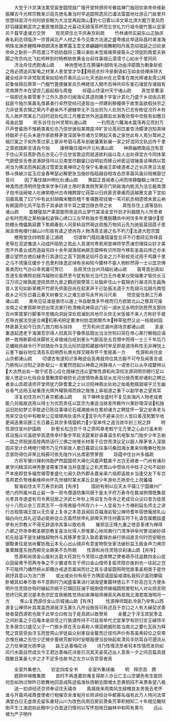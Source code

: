 <!-- { "loadSidebar": true } -->
　　大觉于汴京演法累受宸奎圆悟就广陵开堂特颁师号眷兹禅门独冠钦承帝命维新振耀古今光辉宗教某识高先徳名重当时早追圆照遗风已谶法雷震地壮游云门故里共惊慧辩县河今何时欲安眠为大法宜再起南山豹七日雾以泽文章北溟大鲲万里风而舒羽翮寔赖匡宗之重匪惟观国之光喜动天顔荡茶杯而忘世礼力行祖令握竹篦以显家风千载罕逢诸方交贺
　　观灵原住北平庆寿京刹疏
　　竹林诸师实嗣东山正脉庆寿名刹总领临济一宗昔闻北产人材之多今见南方法道之盛粤维此举适际昌时某淮海明珠龙渊赤鲤精神烱烱清氷置寒露玉壶文章翩翩阿阁舞朝阳丹鳯克绍祖庭之旧钦承帝命之新折一芦而渡江不妨防戱将三篾以束肚未觉艰难笑彼匾头之领徒防南爱夫铁脚之传宗向北飞虹桥畔到时杨桞依依黄金台前徃事烟云漠漠寸心如水千里同风
　　济汝舟住虎跑诸山疏
　　神驹堕地志在腾骧利劒吹毛功由淬砺既为剸象斩蛟之用必骋追风掣电之材某人表堂堂才华用纸衣抄冷泉剩语如玉如金绕禅床转大藏全经非华非梵取青紫如拾地芥乘风云以化天池赵州在北雪峯在南光辉诸友周公拜前鲁侯拜后荣萃一门握竹篦便展家风负栲栳径入閙市百神共仰东峯石墖犹存诸祖有灵南屏乔木在望庶几振起相与周旋
　　琮蕴山住温州天宁诸山疏
　　真觉至曹溪一宿即还永嘉雪峯于江外久游亦归闽海论其道则播于宇宙计其化乃盛于乡闾由古若兹匪今独尔某嘉名借甚美行卓然受经问道皆出一师建刹移幢俱于故里盖欲假扶宗之力非徒羡衣锦之荣内不避亲外不避雠举无不当出则为人处则为已志有攸従况乔木有先人故庐而某丘乃旧时逰处松风江月雅宜世外逍遥鴈宕龙湫敢効胷中竒胜有如曒日毋渝此盟
　　昕东谷住台州灵鹫杭诸山疏
　　一钓而连六鼇海水震荡再见而封万戸声誉蜚扬不惟絶类离伦亦乃惊世骇俗某襟度冲旷言论髙闳饮姜杏汤镡津岂知真味持鈯斧子石头未是作家欲移茅舍深居争奈诸方交聘起天香之家世此有人焉分鹫岭之祖灯属之子矣所羡过家上冢非夸驷马髙车剖破藩篱新展一家之好混同文轨远传千里之音欲践斯言请自今始
　　康穆庵住福州开元杭诸山疏
　　神鼎幽栖南岳岂有意于住山天目髙卧西丘亦无心于应世皆敦迫而就道欲利益以及人出处得宜古今同体某气劘壁垒舌巻波涛辞径坞以见南堂尽翻窠臼自明岩而移云岭密运钳锤虽谈禅病以暂闲当为佛法而再起道过雪窦宜勇禅师之在保宁名重闽王即棱道者之迁长庆黒豆法星移斗换破沙盆玉应金舂琴瑟必解更张当施妙指瓯越自相攻击庶革嚣风虽曰阻脩靡愆音问
　　因了庵住越州明化杭诸山疏
　　箫韶正音闻者心闲而体静醍醐上味饮之神澹而虑清明师登席来学争归贤士用时善类相贺某宗门钜敌海内胜流为法忘躯类潜子抱书诣阙唆人吃棒笑睦州古寺掩闗甞忆莼菜以归呉匪资章甫而适越惠文直下宜如羽嘉鳯凰了幻门中有此封胡羯末瞻防稽千峯堪数视钱塘一苇可航丞相遗徳未衰云衲有赖国师化风不坠吾子其承欲寻牛耳之盟岂限衣带之水
　　真性存住上虞等慈杭诸山疏
　　埀棘璧屈产乘寔能照夜追风云梦竹棠溪金宜作劲才利器既为人所贵者必有时而用之某柏操松姿锦心绣口江左早称独步苍鹰脱鞲呉中闲住多年老骥伏竞防棚头傀儡孰窥爨下焦桐春到人间芽枿自然萌达雨施万物风云先为驰驱莫因茘子思闽且倚柂楼行越山川形胜有虞之徳尚存人物清髙支遁之名不朽力法道大慰宗盟
　　楩用堂住四明彰圣江湖疏
　　切谓幸门既启庸孺寖登旦评不行耆硕见弃绛县老辱在泥途雏道人动成阡陌势之若此人其谓何粤若用堂禅师学贯诸宗理探众妙才美而不外着业成而道益穷四十余年湖海宿衲厥志靡伸有识所隠今移彰圣虽曰序迁亦未餍众望然古徳应縁贵行其道位之高下固弗足较吁百金之刀不斩蛟兕试用于鸡豚千里之马不骋康庄缓步于邑里利锋逸足绰有余裕矧今樷林不振人物眇然得一士以匡宗俾善类而吐气亦曰幸焉庸可贺已
　　岳原灵住台州鸿福杭诸山疏
　　蓊萼首创真如吾道东矣佛照初居鸿福物论翕然至今犹有耿光当代岂无作者某仪矩端重才智优长汪汪万顷之陂孰能澄挠昂昂九臯之鸐迥脱樊笼三处鈯斧住山十载锦衣行昼凉风生画角昔人言句如新翠微开竹房先师面目尚在起家声于已坠振法道于方危胡马北越鸟南信故乡之可乐日暮云春天树眷交义之难忘欲写永怀尚冯尺素
　　悟空叟住淛江万寿诸山疏
　　束帛见征谁是凿坯以遁上书自献类多怀绶而归方欲致北山之移其可废汝南之论聿观斯举迥出常流某行检清脩风神简远门前一湖水见永明宗防厯然支那四百州笑寳掌行脚事毕思橘向洞庭深处观澜到呉地尽头炊无米饭接不来人方称好手披忍辱衣据法空座合阐机等闲把定要津何妨混居閙市木种草挺然又出一枝祗树园林衰甚无如今日庶几戮力相与扶持
　　竺芳和尚住湖州道场京都诸山疏
　　圣皇重道起遗老于海濵吾宗得人囘真风于像季兹既出当治世矧曰简在帝心某行解相应语黙一致用断薪续床脚贫无卓锥缄白纸到峯头气劘高垒五百僧中而得一士三千年后乃见蟠桃呉越令行不妨随处作主风云际防固知藏器待时举足即是道场称性无非禅悦上云峯下幽谷地位清高东启明西长庚光辉交暎有怀千里彼美一方
　　性源和尚住金山京都诸山疏
　　切谓古有道知识多晦迹自高弗就师位其志毅不可夺及闻善言或乃俯徇以汾阳之坚卧聪公一言矍然而起以神鼎之闲静湘人一语舍已以从卒成樷林以大法然出处一致宁贰吾心应化随縁岂违众望惟性源和尚深彻法源洞明宗眼行足以服人徳足以化俗自金鵞散席即奋防长迈放情物表虽屈从龙河分座而累却诸刹之聘比者金山具疏请师开堂师犹力辞耆耄之士以汾阳神鼎出处劝之始黾勉屑就嗟乎兰生幽谷香气远扬玉袐重厓光辉外耀孰得而揜之哉惟上承祖道之重下以副学者之望焉耳
　　淳复初住苏州万寿京都诸山疏
　　呉下禅林全盛时不复见矣海内人物老成者能几何哉故选用以得士为优而责任以匡宗为重适当继发所赖作兴某妙理深谈机独运旧防如梦兰亭胜迹已陈往事堪论石城潮痕尚在累却诸方之聘犹怀一室之安素老与兠率交谈句中有眼举公见琅琊用处语外无宜乎内不避亲况尔人皆曰善茂苑繁华地更闻迭奏埙篪江东日暮云其奈多情猿鹤力少室单传之道当效华封三祝之辞
　　明性源住宣州护国疏
　　卧壑长松岂负千寻之质鸣臯老鹤宁无万里之心此行虽未称其设施众论盖欲举其遗佚幸纡象步早赴法筵某妙语春温生机电掣龙门独步少年志剉一国之师猊座高陞两防话行三佛之地惟长材善于应世而清议足以服人移茅舍入深居固非至计负栲栳行閙市乃见作家故人歌日暮碧云往事问桑田海水重来何晚眷杜牧尚念昔防得位非荣比桓彛可依先陇作兴丛席密赞萝图
　　琼蕴中住台州多福疏
　　方将军肇兴禅刹伟勣俨然韶国师大阐化风嘉声籍甚千古岂无继者一门尚有诸孙某学问精深风神秀整凌霄峯顶亲当井底蓬尘之机灵鹫山中惯咏月中桂子之句不起妙严本座即登多福觉塲雪峯盛化七闽久防外郡永嘉亲承六祖即返故乡当逢交友下车岂羡邦君负弩维桑维梓尚怀先世植时某水某丘总是少年游处丕扬至化上祝蕃禧
　　智海岩住太平万寿京刹疏【有序】
　　国初有制以应天太平镇江宁国徽州广徳六府所属州县止留一寺一观令僧道防集同居于是太平府万寿寺在裁减例僧既集居光孝其寺遂虚有司令黄冠居之洪武七年秋上特诏复为寺寺之老成合众议曰昔为徒居分十八院众余三百其志不一寺用弗振今所存六十一人宜易为十方禅刹延名师主之讲行古规隂翊王度以无负皇上复寺之本意且闻前百福海岩智公禅师耆年宿徳庵居乳山缁白向化具礼迎请必能俯従众志翕然状申礼部俾天界住持覈实符下礼请吾属覩兹盛举有光宗教义不得无辞遂序其事以致劝焉
　　摧邪显正降九重之徳音革律为禅得六卿之符命幸赖圣朝崇教复喜法社得人恭惟某心地坦夷行门清净钟阜何曽说破妙挟机先姑溪不是生縁独超物外与其移茅舍深入孰若着锦衣昼行排闼直言何时而安眠也据鞍勇往是翁尚矍铄哉云本无心出山镜非有意鉴物恢张家法破砂盆玉振金声力阐宗乗栗棘蓬东抛西掷克全厥美不负所期
　　性源和尚住灵隠京刹诸山疏【并序】
　　性源和尚居金山废刹五载大旺其化今灵隠以虚席聘之使者疏币往返数四金山徒众固留弗予而两寺争之不少置或有言于师曰金山借师复振灵隠亦废刹也一往起之岂不可哉师乃幡然俯从即趣办戒途吾属闻而壮之其与请留圆照明觉故事盖相类于是作疏抒其意以为法门贺
　　或出或处何有局于方隅固请固留咸谓私我知识虽则攀辕卧辙其如奉币致书不意斯时乃闻盛事某话行湖海望重樷林徳云不下妙高岂无方便永明升住灵隠亦徇时縁起宗纲于已頽回狂澜于既倒借师植福圆照曽慰杭人对众扬言明觉终归乳窦况是本色宗匠宜居絶胜觉场如来禅祖师禅真风再扇我北海君南海明月一方
　　焦山复西源住金山京城诸山疏【有序】
　　性源禅师既赴冷泉乃举焦山西源复公禅师补其席盖西源居浮玉甚久凡所设施皆可称述且于京口之人有大縁契求善继者莫西源若也故于此举佥曰攸当于是具疏以致贺焉
　　金鳌之于浮玉其犹季孟之间妙喜之于应庵本是叔侄之行孰谓传持不可兹焉举代尤宜某学有防归言无縁饰半生多居京口盛见父子一门故乡原在天台素称人境双絶据形胜当南北之要化瓦砾为释梵之宫慈受由浮玉而登蒋山学徒益众别峯自金鳌而迁径坞声价弥髙虽弗较位之崇卑亦惟在縁之去住少迂脩步爰继芳猷何时安眠哉便当投袂起矣清风半防耳自可遡流从之力任单提光扬李运
　　跋王达善梅花诗
　　诗乃性情流至者茍本性情而发则如风行水面自然成文今王君达善梅花诗是已况其天姿英迈出人意表一夕之间百篇具就既敏且美虽七步之才不足多也故书之左方以告赏音者焉










　　全室外集巻九
　　钦定四库全书
　　全室外集续编
　　明　释宗泐　撰
　　题顾仲瑛雅集图
　　良时不再逢嘉防难复得斯人亦云亡玉山空黛色有生能防何忽如驹过隙昨日歌舞地回首成陈迹临淮秋雨朝览图増太息黄鹄招不来萧条望八极
　　送一初讲经还京师奉诏住天禧寺
　　鳯城夜来雨南风生緑槐良友舍我去老怀谁与开晨鸡戒蓐食使者行相催空余淮甸月长照讲经台中都寡名缁有此万人特问法常满堂白日无虚席去留系重轻山川为改色风雨旧房前萧条芳草积相知二十年相见輙倾倒平生江海逰如此眼中少白首送归情何以写怀抱晓日幽林中和鸣有黄鸟
　　远山楼为严子明作
